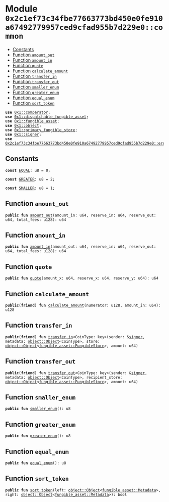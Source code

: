 
<a id="0x2c1ef73c34fbe77663773bd450e0fe910a67492779957ced9cfad955b7d229e0_common"></a>

# Module `0x2c1ef73c34fbe77663773bd450e0fe910a67492779957ced9cfad955b7d229e0::common`



-  [Constants](#@Constants_0)
-  [Function `amount_out`](#0x2c1ef73c34fbe77663773bd450e0fe910a67492779957ced9cfad955b7d229e0_common_amount_out)
-  [Function `amount_in`](#0x2c1ef73c34fbe77663773bd450e0fe910a67492779957ced9cfad955b7d229e0_common_amount_in)
-  [Function `quote`](#0x2c1ef73c34fbe77663773bd450e0fe910a67492779957ced9cfad955b7d229e0_common_quote)
-  [Function `calculate_amount`](#0x2c1ef73c34fbe77663773bd450e0fe910a67492779957ced9cfad955b7d229e0_common_calculate_amount)
-  [Function `transfer_in`](#0x2c1ef73c34fbe77663773bd450e0fe910a67492779957ced9cfad955b7d229e0_common_transfer_in)
-  [Function `transfer_out`](#0x2c1ef73c34fbe77663773bd450e0fe910a67492779957ced9cfad955b7d229e0_common_transfer_out)
-  [Function `smaller_enum`](#0x2c1ef73c34fbe77663773bd450e0fe910a67492779957ced9cfad955b7d229e0_common_smaller_enum)
-  [Function `greater_enum`](#0x2c1ef73c34fbe77663773bd450e0fe910a67492779957ced9cfad955b7d229e0_common_greater_enum)
-  [Function `equal_enum`](#0x2c1ef73c34fbe77663773bd450e0fe910a67492779957ced9cfad955b7d229e0_common_equal_enum)
-  [Function `sort_token`](#0x2c1ef73c34fbe77663773bd450e0fe910a67492779957ced9cfad955b7d229e0_common_sort_token)


<pre><code><b>use</b> <a href="">0x1::comparator</a>;
<b>use</b> <a href="">0x1::dispatchable_fungible_asset</a>;
<b>use</b> <a href="">0x1::fungible_asset</a>;
<b>use</b> <a href="">0x1::object</a>;
<b>use</b> <a href="">0x1::primary_fungible_store</a>;
<b>use</b> <a href="">0x1::signer</a>;
<b>use</b> <a href="errors.md#0x2c1ef73c34fbe77663773bd450e0fe910a67492779957ced9cfad955b7d229e0_errors">0x2c1ef73c34fbe77663773bd450e0fe910a67492779957ced9cfad955b7d229e0::errors</a>;
</code></pre>



<a id="@Constants_0"></a>

## Constants


<a id="0x2c1ef73c34fbe77663773bd450e0fe910a67492779957ced9cfad955b7d229e0_common_EQUAL"></a>



<pre><code><b>const</b> <a href="common.md#0x2c1ef73c34fbe77663773bd450e0fe910a67492779957ced9cfad955b7d229e0_common_EQUAL">EQUAL</a>: u8 = 0;
</code></pre>



<a id="0x2c1ef73c34fbe77663773bd450e0fe910a67492779957ced9cfad955b7d229e0_common_GREATER"></a>



<pre><code><b>const</b> <a href="common.md#0x2c1ef73c34fbe77663773bd450e0fe910a67492779957ced9cfad955b7d229e0_common_GREATER">GREATER</a>: u8 = 2;
</code></pre>



<a id="0x2c1ef73c34fbe77663773bd450e0fe910a67492779957ced9cfad955b7d229e0_common_SMALLER"></a>



<pre><code><b>const</b> <a href="common.md#0x2c1ef73c34fbe77663773bd450e0fe910a67492779957ced9cfad955b7d229e0_common_SMALLER">SMALLER</a>: u8 = 1;
</code></pre>



<a id="0x2c1ef73c34fbe77663773bd450e0fe910a67492779957ced9cfad955b7d229e0_common_amount_out"></a>

## Function `amount_out`



<pre><code><b>public</b> <b>fun</b> <a href="common.md#0x2c1ef73c34fbe77663773bd450e0fe910a67492779957ced9cfad955b7d229e0_common_amount_out">amount_out</a>(amount_in: u64, reserve_in: u64, reserve_out: u64, total_fees: u128): u64
</code></pre>



<a id="0x2c1ef73c34fbe77663773bd450e0fe910a67492779957ced9cfad955b7d229e0_common_amount_in"></a>

## Function `amount_in`



<pre><code><b>public</b> <b>fun</b> <a href="common.md#0x2c1ef73c34fbe77663773bd450e0fe910a67492779957ced9cfad955b7d229e0_common_amount_in">amount_in</a>(amount_out: u64, reserve_in: u64, reserve_out: u64, total_fees: u128): u64
</code></pre>



<a id="0x2c1ef73c34fbe77663773bd450e0fe910a67492779957ced9cfad955b7d229e0_common_quote"></a>

## Function `quote`



<pre><code><b>public</b> <b>fun</b> <a href="common.md#0x2c1ef73c34fbe77663773bd450e0fe910a67492779957ced9cfad955b7d229e0_common_quote">quote</a>(amount_x: u64, reserve_x: u64, reserve_y: u64): u64
</code></pre>



<a id="0x2c1ef73c34fbe77663773bd450e0fe910a67492779957ced9cfad955b7d229e0_common_calculate_amount"></a>

## Function `calculate_amount`



<pre><code><b>public</b>(<b>friend</b>) <b>fun</b> <a href="common.md#0x2c1ef73c34fbe77663773bd450e0fe910a67492779957ced9cfad955b7d229e0_common_calculate_amount">calculate_amount</a>(numerator: u128, amount_in: u64): u128
</code></pre>



<a id="0x2c1ef73c34fbe77663773bd450e0fe910a67492779957ced9cfad955b7d229e0_common_transfer_in"></a>

## Function `transfer_in`



<pre><code><b>public</b>(<b>friend</b>) <b>fun</b> <a href="common.md#0x2c1ef73c34fbe77663773bd450e0fe910a67492779957ced9cfad955b7d229e0_common_transfer_in">transfer_in</a>&lt;CoinType: key&gt;(sender: &<a href="">signer</a>, metadata: <a href="_Object">object::Object</a>&lt;CoinType&gt;, store: <a href="_Object">object::Object</a>&lt;<a href="_FungibleStore">fungible_asset::FungibleStore</a>&gt;, amount: u64)
</code></pre>



<a id="0x2c1ef73c34fbe77663773bd450e0fe910a67492779957ced9cfad955b7d229e0_common_transfer_out"></a>

## Function `transfer_out`



<pre><code><b>public</b>(<b>friend</b>) <b>fun</b> <a href="common.md#0x2c1ef73c34fbe77663773bd450e0fe910a67492779957ced9cfad955b7d229e0_common_transfer_out">transfer_out</a>&lt;CoinType: key&gt;(sender: &<a href="">signer</a>, metadata: <a href="_Object">object::Object</a>&lt;CoinType&gt;, recipient_store: <a href="_Object">object::Object</a>&lt;<a href="_FungibleStore">fungible_asset::FungibleStore</a>&gt;, amount: u64)
</code></pre>



<a id="0x2c1ef73c34fbe77663773bd450e0fe910a67492779957ced9cfad955b7d229e0_common_smaller_enum"></a>

## Function `smaller_enum`



<pre><code><b>public</b> <b>fun</b> <a href="common.md#0x2c1ef73c34fbe77663773bd450e0fe910a67492779957ced9cfad955b7d229e0_common_smaller_enum">smaller_enum</a>(): u8
</code></pre>



<a id="0x2c1ef73c34fbe77663773bd450e0fe910a67492779957ced9cfad955b7d229e0_common_greater_enum"></a>

## Function `greater_enum`



<pre><code><b>public</b> <b>fun</b> <a href="common.md#0x2c1ef73c34fbe77663773bd450e0fe910a67492779957ced9cfad955b7d229e0_common_greater_enum">greater_enum</a>(): u8
</code></pre>



<a id="0x2c1ef73c34fbe77663773bd450e0fe910a67492779957ced9cfad955b7d229e0_common_equal_enum"></a>

## Function `equal_enum`



<pre><code><b>public</b> <b>fun</b> <a href="common.md#0x2c1ef73c34fbe77663773bd450e0fe910a67492779957ced9cfad955b7d229e0_common_equal_enum">equal_enum</a>(): u8
</code></pre>



<a id="0x2c1ef73c34fbe77663773bd450e0fe910a67492779957ced9cfad955b7d229e0_common_sort_token"></a>

## Function `sort_token`



<pre><code><b>public</b> <b>fun</b> <a href="common.md#0x2c1ef73c34fbe77663773bd450e0fe910a67492779957ced9cfad955b7d229e0_common_sort_token">sort_token</a>(left: <a href="_Object">object::Object</a>&lt;<a href="_Metadata">fungible_asset::Metadata</a>&gt;, right: <a href="_Object">object::Object</a>&lt;<a href="_Metadata">fungible_asset::Metadata</a>&gt;): bool
</code></pre>
